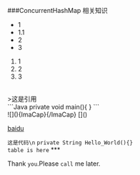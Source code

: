 ###ConcurrentHashMap 相关知识
* 1
* 1.1
* 2
* 3
1. 1
2. 2
3. 3
<br>
>这是引用
<br>
```Java
private void main(){
}
```
<br>
![](){ImaCap}{/ImaCap}
[]()

[baidu](http://baidu.com "悬停")

`这是代码\n`
	`private String Hello_World(){}`<br>
	`table is here`
	***

Thank `you`.Please `call` me later.